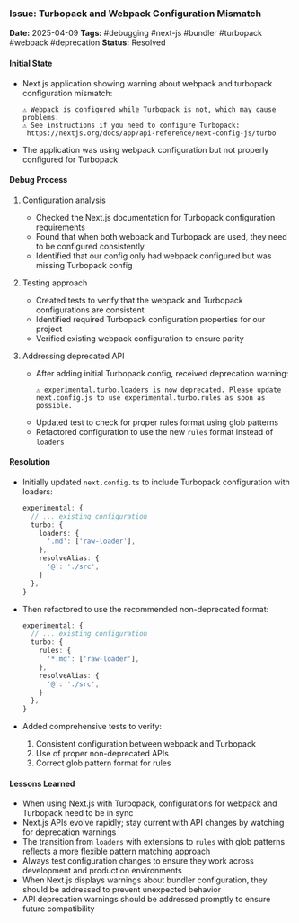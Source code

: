 ### Issue: Turbopack and Webpack Configuration Mismatch
**Date:** 2025-04-09
**Tags:** #debugging #next-js #bundler #turbopack #webpack #deprecation
**Status:** Resolved

#### Initial State
- Next.js application showing warning about webpack and turbopack configuration mismatch:
  ```
  ⚠ Webpack is configured while Turbopack is not, which may cause problems.
  ⚠ See instructions if you need to configure Turbopack:
   https://nextjs.org/docs/app/api-reference/next-config-js/turbo
  ```
- The application was using webpack configuration but not properly configured for Turbopack

#### Debug Process
1. Configuration analysis
   - Checked the Next.js documentation for Turbopack configuration requirements
   - Found that when both webpack and Turbopack are used, they need to be configured consistently
   - Identified that our config only had webpack configured but was missing Turbopack config

2. Testing approach
   - Created tests to verify that the webpack and Turbopack configurations are consistent
   - Identified required Turbopack configuration properties for our project
   - Verified existing webpack configuration to ensure parity

3. Addressing deprecated API
   - After adding initial Turbopack config, received deprecation warning:
     ```
     ⚠ experimental.turbo.loaders is now deprecated. Please update next.config.js to use experimental.turbo.rules as soon as possible.
     ```
   - Updated test to check for proper rules format using glob patterns
   - Refactored configuration to use the new `rules` format instead of `loaders`

#### Resolution
- Initially updated `next.config.ts` to include Turbopack configuration with loaders:
  ```typescript
  experimental: {
    // ... existing configuration
    turbo: {
      loaders: {
        '.md': ['raw-loader'],
      },
      resolveAlias: {
        '@': './src',
      }
    },
  }
  ```

- Then refactored to use the recommended non-deprecated format:
  ```typescript
  experimental: {
    // ... existing configuration
    turbo: {
      rules: {
        '*.md': ['raw-loader'],
      },
      resolveAlias: {
        '@': './src',
      }
    },
  }
  ```

- Added comprehensive tests to verify:
  1. Consistent configuration between webpack and Turbopack
  2. Use of proper non-deprecated APIs
  3. Correct glob pattern format for rules

#### Lessons Learned
- When using Next.js with Turbopack, configurations for webpack and Turbopack need to be in sync
- Next.js APIs evolve rapidly; stay current with API changes by watching for deprecation warnings
- The transition from `loaders` with extensions to `rules` with glob patterns reflects a more flexible pattern matching approach
- Always test configuration changes to ensure they work across development and production environments
- When Next.js displays warnings about bundler configuration, they should be addressed to prevent unexpected behavior
- API deprecation warnings should be addressed promptly to ensure future compatibility
